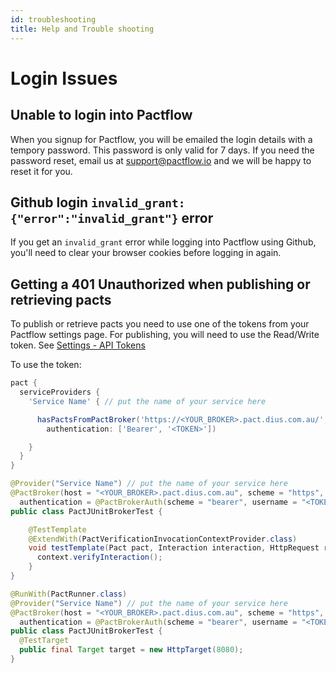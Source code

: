 ```yaml
---
id: troubleshooting
title: Help and Trouble shooting
---
```


# Login Issues

## Unable to login into Pactflow

When you signup for Pactflow, you will be emailed the login details with a tempory password. This password is only valid for 7 days. If you need the password reset, email us at support@pactflow.io and we will be happy to reset it for you.

## Github login `invalid_grant: {"error":"invalid_grant"}` error

If you get an `invalid_grant` error while logging into Pactflow using Github, you'll need to clear your
browser cookies before logging in again.

## Getting a 401 Unauthorized when publishing or retrieving pacts

To publish or retrieve pacts you need to use one of the tokens from your Pactflow settings page. For publishing, you will need to use the Read/Write token. See [Settings - API Tokens](docs/user-interface#settings-api-tokens)

To use the token:

<!--DOCUSAURUS_CODE_TABS-->
<!--Gradle-->
```groovy
pact {
  serviceProviders {
    'Service Name' { // put the name of your service here

      hasPactsFromPactBroker('https://<YOUR_BROKER>.pact.dius.com.au/', 
        authentication: ['Bearer', '<TOKEN>'])

    }
  }
}
```
<!--JUnit5-->
```java
@Provider("Service Name") // put the name of your service here
@PactBroker(host = "<YOUR_BROKER>.pact.dius.com.au", scheme = "https",
  authentication = @PactBrokerAuth(scheme = "bearer", username = "<TOKEN>", password = ""))
public class PactJUnitBrokerTest {

    @TestTemplate
    @ExtendWith(PactVerificationInvocationContextProvider.class)
    void testTemplate(Pact pact, Interaction interaction, HttpRequest request, PactVerificationContext context) {
      context.verifyInteraction();
    }
}
```
<!--JUnit4-->
```java
@RunWith(PactRunner.class)
@Provider("Service Name") // put the name of your service here
@PactBroker(host = "<YOUR_BROKER>.pact.dius.com.au", scheme = "https",
  authentication = @PactBrokerAuth(scheme = "bearer", username = "<TOKEN>", password = ""))
public class PactJUnitBrokerTest {
  @TestTarget
  public final Target target = new HttpTarget(8080);
}
```

<!--END_DOCUSAURUS_CODE_TABS-->
